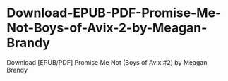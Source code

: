 # Download-EPUB-PDF-Promise-Me-Not-Boys-of-Avix-2-by-Meagan-Brandy
Download [EPUB/PDF] Promise Me Not (Boys of Avix #2) by Meagan Brandy
